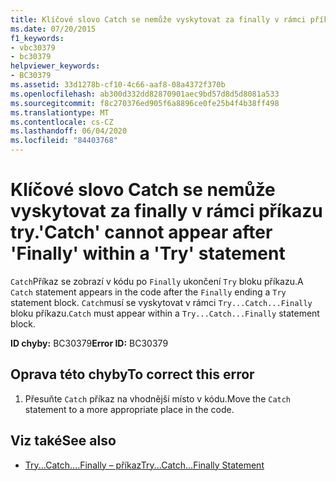 ```yaml
---
title: Klíčové slovo Catch se nemůže vyskytovat za finally v rámci příkazu try.
ms.date: 07/20/2015
f1_keywords:
- vbc30379
- bc30379
helpviewer_keywords:
- BC30379
ms.assetid: 33d1278b-cf10-4c66-aaf8-08a4372f370b
ms.openlocfilehash: ab300d332dd82870901aec9bd57d8d5d8081a533
ms.sourcegitcommit: f8c270376ed905f6a8896ce0fe25b4f4b38ff498
ms.translationtype: MT
ms.contentlocale: cs-CZ
ms.lasthandoff: 06/04/2020
ms.locfileid: "84403768"
---
```

# <a name="catch-cannot-appear-after-finally-within-a-try-statement"></a><span data-ttu-id="a66d2-102">Klíčové slovo Catch se nemůže vyskytovat za finally v rámci příkazu try.</span><span class="sxs-lookup"><span data-stu-id="a66d2-102">'Catch' cannot appear after 'Finally' within a 'Try' statement</span></span>
<span data-ttu-id="a66d2-103">`Catch`Příkaz se zobrazí v kódu po `Finally` ukončení `Try` bloku příkazu.</span><span class="sxs-lookup"><span data-stu-id="a66d2-103">A `Catch` statement appears in the code after the `Finally` ending a `Try` statement block.</span></span> <span data-ttu-id="a66d2-104">`Catch`musí se vyskytovat v rámci `Try...Catch...Finally` bloku příkazu.</span><span class="sxs-lookup"><span data-stu-id="a66d2-104">`Catch` must appear within a `Try...Catch...Finally` statement block.</span></span>  
  
 <span data-ttu-id="a66d2-105">**ID chyby:** BC30379</span><span class="sxs-lookup"><span data-stu-id="a66d2-105">**Error ID:** BC30379</span></span>  
  
## <a name="to-correct-this-error"></a><span data-ttu-id="a66d2-106">Oprava této chyby</span><span class="sxs-lookup"><span data-stu-id="a66d2-106">To correct this error</span></span>  
  
1. <span data-ttu-id="a66d2-107">Přesuňte `Catch` příkaz na vhodnější místo v kódu.</span><span class="sxs-lookup"><span data-stu-id="a66d2-107">Move the `Catch` statement to a more appropriate place in the code.</span></span>  
  
## <a name="see-also"></a><span data-ttu-id="a66d2-108">Viz také</span><span class="sxs-lookup"><span data-stu-id="a66d2-108">See also</span></span>

- [<span data-ttu-id="a66d2-109">Try...Catch....Finally – příkaz</span><span class="sxs-lookup"><span data-stu-id="a66d2-109">Try...Catch...Finally Statement</span></span>](../language-reference/statements/try-catch-finally-statement.md)
